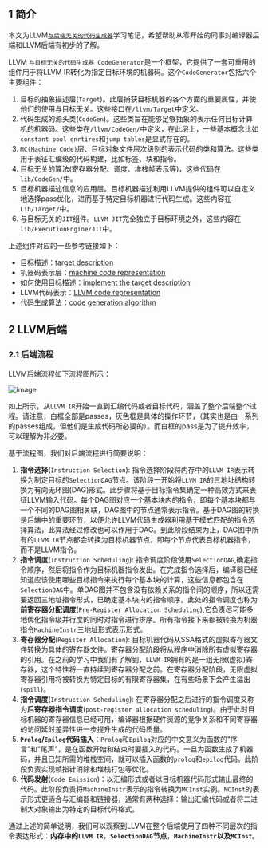 ##  1 简介

本文为LLVM[``与后端无关的代码生成器``](https://releases.llvm.org/10.0.0/docs/CodeGenerator.html)学习笔记，希望帮助从零开始的同事对编译器后端和LLVM后端有初步的了解。

LLVM ``与目标无关的代码生成器 CodeGenerator``是一个框架，它提供了一套可重用的组件用于将LLVM IR转化为指定目标环境的机器码。这个``CodeGenerator``包括六个主要组件：

1. 目标的抽象描述层(`Target`)。此层捕获目标机器的各个方面的重要属性，并使他们的使用与目标无关。这些接口在``/llvm/Target``中定义。
2. 代码生成的源头类(``CodeGen``)。这些类旨在能够足够抽象的表示任何目标计算机的机器码。这些类在``/llvm/CodeGen/``中定义，在此层上，一些基本概念比如``constant pool enrtires``和``jump tables``是显式存在的。
3. ``MC(Machine Code)``层、目标对象文件层次级别的表示代码的类和算法。这些类用于表征汇编级的代码构建，比如标签、块和指令。
4. 目标无关的算法(寄存器分配、调度、堆栈帧表示等)，这些代码在``lib/CodeGen/``中。
5. 目标机器描述信息的应用层。目标机器描述利用LLVM提供的组件可以自定义地选择pass优化，进而基于特定目标机器进行代码生成。这些内容在``Lib/Target/``中。
6. 与目标无关的``JIT``组件。``LLVM JIT``完全独立于目标环境之外，这些内容在``lib/ExecutionEngine/JIT``中。

上述组件对应的一些参考链接如下：

-  目标描述：[target description](https://releases.llvm.org/10.0.0/docs/CodeGenerator.html#target-description) 
-  机器码表示层：[machine code representation](https://releases.llvm.org/10.0.0/docs/CodeGenerator.html#machine-code-representation) 
-  如何使用目标描述：[implement the target description](https://releases.llvm.org/10.0.0/docs/CodeGenerator.html#implement-the-target-description) 
-  LLVM代码表示：[LLVM code representation](https://releases.llvm.org/10.0.0/docs/LangRef.html)
-  代码生成算法：[code generation algorithm](https://releases.llvm.org/10.0.0/docs/CodeGenerator.html#code-generation-algorithm)

##  2 LLVM后端

###  2.1 后端流程

LLVM后端流程如下流程图所示：

![image](https://github.com/shawn-xc/ShawnLLVM/assets/62282139/770a4b5a-53d4-4c32-bf2c-0de57f178710)


如上所示，从``LLVM IR``开始一直到汇编代码或者目标代码，涵盖了整个后端整个过程。请注意，白框全部是passes，灰色框是具体的操作环节，（其实也是由一系列的passes组成，但他们是生成代码所必要的）。而白框的pass是为了提升效率，可以理解为非必要。

基于流程图，我们对后端流程进行简要说明：

1. **指令选择**(``Instruction Selection``): 指令选择阶段将内存中的``LLVM IR``表示转换为制定目标的``SelectionDAG``节点。该阶段一开始将``LLVM IR``的三地址结构转换为有向无环图(DAG)形式。此步骤将基于目标指令集确定一种高效方式来表征LLVM输入代码。每个DAG图对应一个基本块内的指令，即每个基本块都与一个不同的DAG图相关联，DAG图中的节点通常表示指令。基于DAG图的转换是后端中的重要环节，以便允许LLVM代码生成器利用基于模式匹配的指令选择算法，此算法经过修改也可以作用于DAG。到此阶段结束为止，DAG图中所有的``LLVM IR``节点都会转换为目标机器节点，即每个节点代表目标机器指令，而不是LLVM指令。
2. **指令调度**(``Instruction Scheduling``): 指令调度阶段使用``SelectionDAG``,确定指令顺序，然后将指令作为目标机器指令发出。在完成指令选择后，编译器已经知道应该使用哪些目标指令来执行每个基本块的计算，这些信息都包含在``SelectionDAG``中。单DAG图并不包含没有依赖关系的指令间的顺序，所以还需要返回三地址指令形式，已确定基本块内的指令顺序。此处的指令调度也称为**前寄存器分配调度**(``Pre-Register Allocation Scheduling``),它负责尽可能多地优化指令级并行度的同时对指令进行排序。所有指令接下来都被转换为机器指令``MachineInstr``三地址形式表示形式。
3. **寄存器分配**(``Register Allocation``): 目标机器代码从SSA格式的虚拟寄存器文件转换为具体的寄存器文件。寄存器分配阶段将从程序中消除所有虚拟寄存器的引用。在之前的学习中我们有了解到，``LLVM IR``拥有的是一组无限(虚拟)寄存器，这个特性将一直持续到寄存器分配之前。在寄存器分配阶段，无限虚拟寄存器引用将被转换为特定目标的有限寄存器集，在有些场景下会产生溢出(``spill``)。
4. **指令调度**(``Instruction Scheduling``): 在寄存器分配之后进行的指令调度又称为**后寄存器指令调度**(``post-register allocation scheduling``)。由于此时目标机器的寄存器信息已经可用，编译器根据硬件资源的竞争关系和不同寄存器的访问延时差异性进一步提升生成的代码质量。
5. **``Prolog``/``Epilog``代码插入**：`Prolog`和`Epilog`对应的中文意义为函数的"序言"和"尾声"，是在函数开始和结束时要插入的代码。一旦为函数生成了机器码，并且已知所需的堆栈空间，就可以插入函数的``prolog``和``epilog``代码。此阶段负责实现帧指针消除和堆栈打包等优化。
6. **代码发射**(``Code Emission``)：以汇编形式或者以目标机器代码形式输出最终的代码。此阶段负责将``MachineInstr``表示的指令转换为``MCInst``实例。``MCInst``的表示形式更适合与汇编器和链接器，通常有两种选择：输出汇编代码或者将二进制大对象输出为特定的目标代码格式。

通过上述的简单说明，我们可以观察到LLVM在整个后端使用了四种不同层次的指令表达形式：**内存中的``LLVM IR``**，**``SelectionDAG``节点**，**``MachineInstr``以及``MCInst``**。
